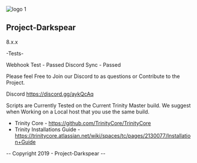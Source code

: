 ![logo 1](https://user-images.githubusercontent.com/13234164/50676898-dd139200-1031-11e9-99a5-da2fa0af8d4e.png)

Project-Darkspear
----------------

8.x.x

-Tests-

Webhook Test	- Passed
Discord Sync	- Passed




Please feel Free to Join our Discord to as questions or Contribute to the Project.

Discord
https://discord.gg/aykQcAq



Scripts are Currently Tested on the Current Trinity Master build.
We suggest when Working on a Local host that you use the same build.

- Trinity Core - 
https://github.com/TrinityCore/TrinityCore
- Trinity Installations Guide - 
https://trinitycore.atlassian.net/wiki/spaces/tc/pages/2130077/Installation+Guide




-- Copyright 2019 - Project-Darkspear --
